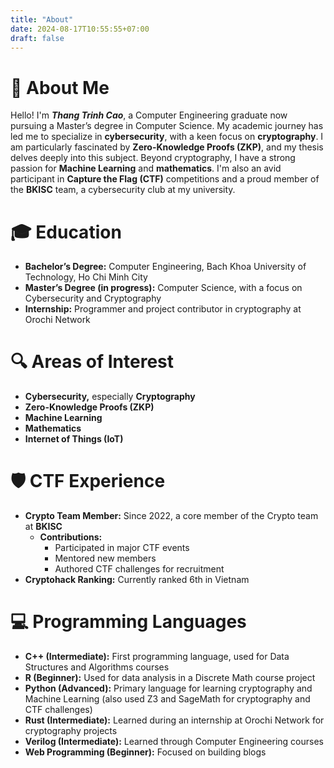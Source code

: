 ```yaml
---
title: "About"
date: 2024-08-17T10:55:55+07:00
draft: false
---
```


# 👋 About Me

Hello! I'm ***Thang Trinh Cao***, a Computer Engineering graduate now pursuing a Master’s degree in Computer Science. My academic journey has led me to specialize in **cybersecurity**, with a keen focus on **cryptography**. I am particularly fascinated by **Zero-Knowledge Proofs (ZKP)**, and my thesis delves deeply into this subject. Beyond cryptography, I have a strong passion for **Machine Learning** and **mathematics**. I'm also an avid participant in **Capture the Flag (CTF)** competitions and a proud member of the **BKISC** team, a cybersecurity club at my university.

# 🎓 Education

- **Bachelor’s Degree:** Computer Engineering, Bach Khoa University of Technology, Ho Chi Minh City
- **Master’s Degree (in progress):** Computer Science, with a focus on Cybersecurity and Cryptography
- **Internship:** Programmer and project contributor in cryptography at Orochi Network

# 🔍 Areas of Interest

- **Cybersecurity,** especially **Cryptography**
- **Zero-Knowledge Proofs (ZKP)**
- **Machine Learning**
- **Mathematics**
- **Internet of Things (IoT)**

# 🛡️ CTF Experience

- **Crypto Team Member:** Since 2022, a core member of the Crypto team at **BKISC**
  - **Contributions:**
    - Participated in major CTF events
    - Mentored new members
    - Authored CTF challenges for recruitment
- **Cryptohack Ranking:** Currently ranked 6th in Vietnam

# 💻 Programming Languages

- **C++ (Intermediate):** First programming language, used for Data Structures and Algorithms courses
- **R (Beginner):** Used for data analysis in a Discrete Math course project
- **Python (Advanced):** Primary language for learning cryptography and Machine Learning (also used Z3 and SageMath for cryptography and CTF challenges)
- **Rust (Intermediate):** Learned during an internship at Orochi Network for cryptography projects
- **Verilog (Intermediate):** Learned through Computer Engineering courses
- **Web Programming (Beginner):** Focused on building blogs

